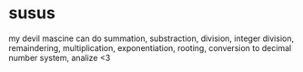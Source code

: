 # susus
my devil mascine can do summation, substraction, division, integer division, remaindering, multiplication, exponentiation, rooting, conversion to decimal number system, analize &lt;3
